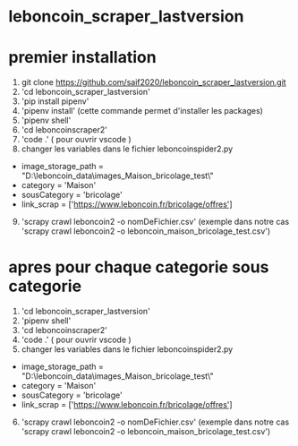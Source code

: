 # leboncoin_scraper_lastversion
# premier installation
1. git clone https://github.com/saif2020/leboncoin_scraper_lastversion.git
2. 'cd leboncoin_scraper_lastversion'
3. 'pip install pipenv'
4. 'pipenv install' (cette commande permet d'installer les packages)
5. 'pipenv shell'
6. 'cd leboncoinscraper2'
7. 'code .' ( pour ouvrir vscode )
8. changer les variables dans le fichier leboncoinspider2.py
- image_storage_path = "D:\\leboncoin_data\\images_Maison_bricolage_test\\"
- category = 'Maison'
- sousCategory = 'bricolage'
- link_scrap = ['https://www.leboncoin.fr/bricolage/offres']
9. 'scrapy crawl leboncoin2 -o nomDeFichier.csv'  (exemple dans notre cas 'scrapy crawl leboncoin2 -o leboncoin_maison_bricolage_test.csv')

# apres pour chaque categorie sous categorie
1. 'cd leboncoin_scraper_lastversion'
2. 'pipenv shell'
3. 'cd leboncoinscraper2'
4. 'code .' ( pour ouvrir vscode )
5. changer les variables dans le fichier leboncoinspider2.py
- image_storage_path = "D:\\leboncoin_data\\images_Maison_bricolage_test\\"
- category = 'Maison'
- sousCategory = 'bricolage'
- link_scrap = ['https://www.leboncoin.fr/bricolage/offres']
6. 'scrapy crawl leboncoin2 -o nomDeFichier.csv'  (exemple dans notre cas 'scrapy crawl leboncoin2 -o leboncoin_maison_bricolage_test.csv')
